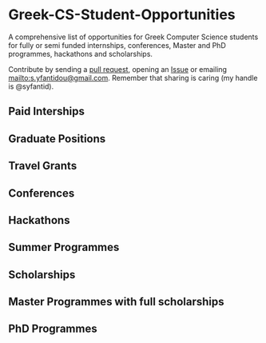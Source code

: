 # Greek-CS-Student-Opportunities
A comprehensive list of opportunities for Greek Computer Science students for fully or semi funded internships, conferences, Master and PhD programmes, hackathons and scholarships. 

Contribute by sending a [pull request](https://github.com/syfantid/Greek-CS-Student-Opportunities/pulls), opening an [Issue](https://github.com/syfantid/Greek-CS-Student-Opportunities/issues) or emailing <mailto:s.yfantidou@gmail.com>. Remember that sharing is caring (my handle is @syfantid).

## Paid Interships

## Graduate Positions

## Travel Grants

## Conferences

## Hackathons

## Summer Programmes

## Scholarships

## Master Programmes with full scholarships

## PhD Programmes 


